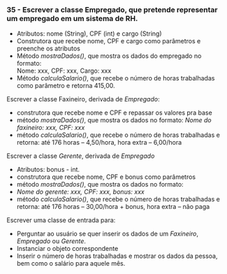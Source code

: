 ### 35 - Escrever a classe Empregado, que pretende representar um empregado em um sistema de RH.
* Atributos: nome (String), CPF (int) e cargo (String)
* Construtora que recebe nome, CPF e cargo como parâmetros e preenche os atributos
* Método *mostraDados()*, que mostra os dados do empregado no formato:  
    Nome: xxx, CPF: xxx, Cargo: xxx
* Método *calculaSalario()*, que recebe o número de horas trabalhadas como parâmetro e retorna 415,00.

Escrever a classe Faxineiro, derivada de *Empregado*:

* construtora que recebe nome e CPF e repassar os valores pra base
* método *mostraDados()*, que mostra os dados no formato:
    *Nome do faxineiro: xxx, CPF: xxx*
* método *calculaSalario()*, que recebe o número de horas trabalhadas e retorna: até 176 horas – 4,50/hora, hora extra – 6,00/hora

Escrever a classe *Gerente*, derivada de *Empregado*

* Atributos: bonus - int.
* construtora que recebe nome, CPF e bonus como parâmetros
* método *mostraDados()*, que mostra os dados no formato:
* *Nome do gerente: xxx, CPF: xxx, bonus: xxx*
* método *calculaSalario()*, que recebe o número de horas trabalhadas e retorna: até 176 horas – 30,00/hora + bonus, hora extra – não paga

Escrever uma classe de entrada para:

* Perguntar ao usuário se quer inserir os dados de um *Faxineiro*, *Empregado* ou *Gerente*.
* Instanciar o objeto correspondente
* Inserir o número de horas trabalhadas e mostrar os dados da pessoa, bem como o salário para aquele mês.